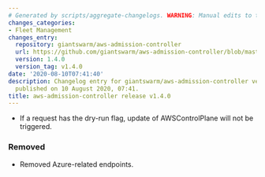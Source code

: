 ```yaml
---
# Generated by scripts/aggregate-changelogs. WARNING: Manual edits to this files will be overwritten.
changes_categories:
- Fleet Management
changes_entry:
  repository: giantswarm/aws-admission-controller
  url: https://github.com/giantswarm/aws-admission-controller/blob/master/CHANGELOG.md#140---2020-08-10
  version: 1.4.0
  version_tag: v1.4.0
date: '2020-08-10T07:41:40'
description: Changelog entry for giantswarm/aws-admission-controller version 1.4.0,
  published on 10 August 2020, 07:41.
title: aws-admission-controller release v1.4.0
---
```


- If a request has the dry-run flag, update of AWSControlPlane will not be triggered.
### Removed
- Removed Azure-related endpoints.
